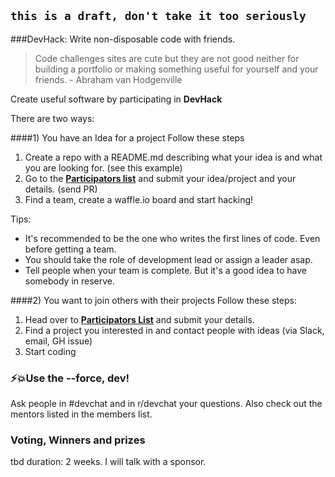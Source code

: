 `this is a draft, don't take it too seriously`
---

###DevHack: Write non-disposable code with friends.  
> Code challenges sites are cute but they are not good neither for building a portfolio or making something useful for yourself and your friends. - Abraham van Hodgenville  

Create useful software by participating in **DevHack**  

There are two ways:

####1) You have an Idea for a project
Follow these steps

1. Create a repo  with a README.md describing what your idea is and what you are looking for. (see this example)
2. Go to the **[Participators list](#)** and submit your idea/project and your details. (send PR)
3. Find a team, create a waffle.io board and start hacking!

Tips:

* It's recommended to be the one who writes the first lines of code. Even before getting a team.
* You should take the role of development lead or assign a leader asap.
* Tell people when your team is complete. But it's a good idea to have somebody in reserve.

####2) You want to join others with their projects
 Follow these steps:
 
 1. Head over to **[Participators List](#)** and submit your details.
 2. Find a project you interested in and contact people with ideas (via Slack, email, GH issue)
 3. Start coding

### ⚡️💥Use the --force, dev! 
Ask people in #devchat and in r/devchat your questions. Also check out the mentors listed in the members list.
 
 
### Voting, Winners and prizes
tbd
duration: 2 weeks. I will talk with a sponsor.
